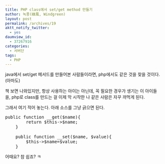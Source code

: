 ```yaml
---
title: PHP class에서 set/get method 만들기
author: 녹풍(綠風, Windgreen)
layout: post
permalink: /archives/19
aktt_notify_twitter:
  - yes
daumview_id:
  - 37267916
categories:
  - 서버단
tags:
  - PHP
---
```

java에서 set/get 메서드를 만들어본 사람들이라면, php에서도 같은 것을 찾을 것이다.(아마도)

책 보면 나와있지만, 항상 사용하는 아이는 아닌데, 꼭 필요한 경우가 생기는 이 아이들을, php로 class를 만드는 걸 이제 막 시작한 나 같은 사람은 자꾸 까먹게 된다.

그래서 여기 적어 놓는다. 아래 소스를 그냥 긁으면 된다.

<pre class="brush: php;" title="code">public function __get($name){
        return $this-&gt;$name;
    }

    public function __set($name, $value){
        $this-&gt;$name=$value;
    }</pre>

어때요? 참 쉽죠? ㅋ